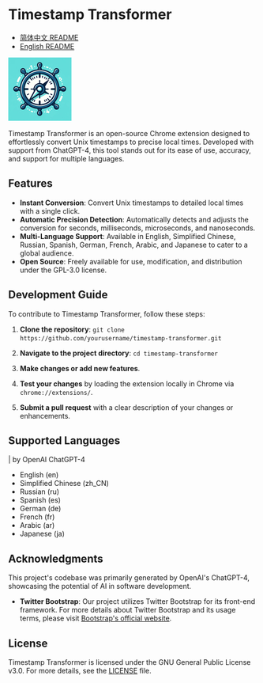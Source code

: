 # Timestamp Transformer
- [简体中文 README](./README_zh.md)
- [English README](./README.md)

![Timestamp Transformer Logo](timestamp_transformer_icon_128x128.png)

Timestamp Transformer is an open-source Chrome extension designed to effortlessly convert Unix timestamps to precise local times. Developed with support from ChatGPT-4, this tool stands out for its ease of use, accuracy, and support for multiple languages.

## Features

- **Instant Conversion**: Convert Unix timestamps to detailed local times with a single click.
- **Automatic Precision Detection**: Automatically detects and adjusts the conversion for seconds, milliseconds, microseconds, and nanoseconds.
- **Multi-Language Support**: Available in English, Simplified Chinese, Russian, Spanish, German, French, Arabic, and Japanese to cater to a global audience.
- **Open Source**: Freely available for use, modification, and distribution under the GPL-3.0 license.

## Development Guide

To contribute to Timestamp Transformer, follow these steps:

1. **Clone the repository**:
```git clone https://github.com/yourusername/timestamp-transformer.git```
2. **Navigate to the project directory**:
```cd timestamp-transformer```
3. **Make changes or add new features**.

4. **Test your changes** by loading the extension locally in Chrome via `chrome://extensions/`.

5. **Submit a pull request** with a clear description of your changes or enhancements.

## Supported Languages
| by OpenAI ChatGPT-4

- English (en)
- Simplified Chinese (zh_CN)
- Russian (ru)
- Spanish (es)
- German (de)
- French (fr)
- Arabic (ar)
- Japanese (ja)

## Acknowledgments

This project's codebase was primarily generated by OpenAI's ChatGPT-4, showcasing the potential of AI in software development.

- **Twitter Bootstrap**: Our project utilizes Twitter Bootstrap for its front-end framework. For more details about Twitter Bootstrap and its usage terms, please visit [Bootstrap's official website](https://getbootstrap.com/).


## License

Timestamp Transformer is licensed under the GNU General Public License v3.0. For more details, see the [LICENSE](LICENSE) file.


